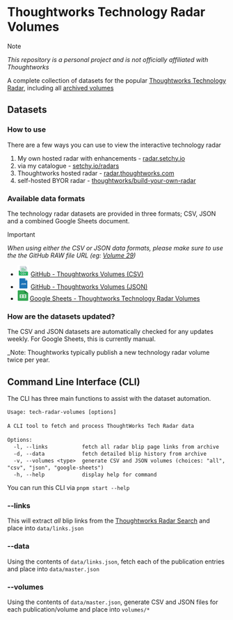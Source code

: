 # Thoughtworks Technology Radar Volumes

> [!NOTE]  
> _This repository is a personal project and is not officially affiliated with Thoughtworks_

A complete collection of datasets for the popular [Thoughtworks Technology Radar][tw-radar], including all [archived volumes][tw-archive]

## Datasets

### How to use

There are a few ways you can use to view the interactive technology radar

1.  My own hosted radar with enhancements - [radar.setchy.io][setchy-radar]
2.  via my catalogue - [setchy.io/radars][setchy-radars]
3.  Thoughtworks hosted radar - [radar.thoughtworks.com][tw-byor]
4.  self-hosted BYOR radar - [thoughtworks/build-your-own-radar][github-byor]

### Available data formats

The technology radar datasets are provided in three formats; CSV, JSON and a combined Google Sheets document.

> [!IMPORTANT]
> _When using either the CSV or JSON data formats, please make sure to use the the GitHub RAW file URL (eg: [Volume 29][latest-csv])_

-   <img src="./assets/icons/csv.png" width="26" height="26" alt="CSV"></img> [GitHub - Thoughtworks Volumes (CSV)][volumes-csv]
-   <img src="./assets/icons/json.png" width="26" height="26" alt="JSON"></img> [GitHub - Thoughtworks Volumes (JSON)][volumes-json]
-   <img src="./assets/icons/google-sheets.svg" width="24" height="24" alt="Google Sheets" /> [Google Sheets - Thoughtworks Technology Radar Volumes][volumes-google-sheets]


### How are the datasets updated?

The CSV and JSON datasets are automatically checked for any updates weekly.  For Google Sheets, this is currently manual.

_Note: Thoughtworks typically publish a new technology radar volume twice per year.

## Command Line Interface (CLI)

The CLI has three main functions to assist with the dataset automation.

```
Usage: tech-radar-volumes [options]

A CLI tool to fetch and process ThoughtWorks Tech Radar data

Options:
  -l, --links           fetch all radar blip page links from archive
  -d, --data            fetch detailed blip history from archive
  -v, --volumes <type>  generate CSV and JSON volumes (choices: "all", "csv", "json", "google-sheets")
  -h, --help            display help for command
```

You can run this CLI via `pnpm start --help`

### --links

This will extract _all_ blip links from the [Thoughtworks Radar Search][tw-search] and place into `data/links.json`

### --data

Using the contents of `data/links.json`, fetch each of the publication entries and place into `data/master.json`

### --volumes

Using the contents of `data/master.json`, generate CSV and JSON files for each publication/volume and place into `volumes/*`

[setchy-radar]: https://radar.setchy.io
[setchy-radars]: https://setchy.io/radars

[latest-csv]: https://raw.githubusercontent.com/setchy/thoughtworks-tech-radar-volumes/main/volumes/csv/Thoughtworks%20Technology%20Radar%20Volume%2029%20(Sep%202023).csv
[volumes-csv]: https://github.com/setchy/thoughtworks-tech-radar-volumes/tree/main/volumes/csv
[volumes-json]: https://github.com/setchy/thoughtworks-tech-radar-volumes/tree/main/volumes/json
[volumes-google-sheets]: https://docs.google.com/spreadsheets/d/1VRXOw7EUGBIeM8Khd5GFocxOWT59HRJtqs9-WbB61FI/edit?usp=sharing

[tw-archive]: https://www.thoughtworks.com/radar/archive
[tw-byor]: https://radar.thoughtworks.com/
[tw-radar]: https://www.thoughtworks.com/radar
[tw-search]: https://thoughtworks.com/radar/search

[github-byor]: https://github.com/thoughtworks/build-your-own-radar
